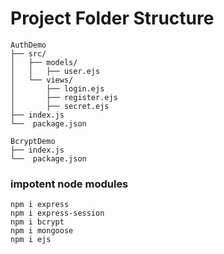 # Project Folder Structure

```
AuthDemo
├── src/
│   ├── models/
│   │   ├── user.ejs
│   └── views/
│       ├── login.ejs
│       ├── register.ejs
│       ├── secret.ejs
├── index.js
└──  package.json
```

```
BcryptDemo
├── index.js
└──  package.json

```

### impotent node modules
```
npm i express  
npm i express-session  
npm i bcrypt  
npm i mongoose  
npm i ejs  
```